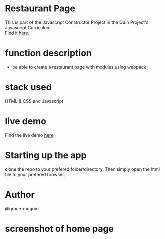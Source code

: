 # Restaurant Page
This is part of the Javascript Constructor Project in the Odin Project's Javascript Curriculum. <br />
Find it [here](https://www.theodinproject.com/courses/javascript/lessons/restaurant-page).

# function description
- be able to create a restaurant page with modules using webpack

# stack used
HTML & CSS and Javascript

# live demo
Find the live demo [here](https://grace-mugoiri.github.io/Restaurant-Page/dist/index.html)

# Starting up the app
clone the repo to your prefered folder/directory. Then simply open the html file to your prefered browser.

# Author
@grace-mugoiri

# screenshot of home page

